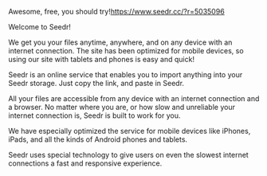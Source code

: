 Awesome, free, you should try!https://www.seedr.cc/?r=5035096

Welcome to Seedr! 

We get you your files anytime, anywhere, and on any device with an internet connection. The site has been optimized for mobile devices, so using our site with tablets and phones is easy and quick!

Seedr is an online service that enables you to import anything into your Seedr storage. Just copy the link, and paste in Seedr.

All your files are accessible from any device with an internet connection and a browser.  No matter where you are, or how slow and unreliable your internet connection is, Seedr is built to work for you.

We have especially optimized the service for mobile devices like iPhones, iPads, and all the kinds of Android phones and tablets.

Seedr uses special technology to give users on even the slowest internet connections a fast and responsive experience.
